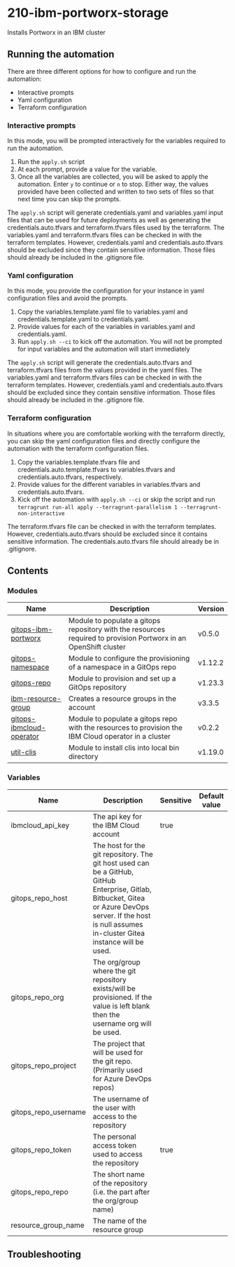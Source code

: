 # 210-ibm-portworx-storage

Installs Portworx in an IBM cluster

## Running the automation

There are three different options for how to configure and run the automation:

- Interactive prompts
- Yaml configuration
- Terraform configuration

### Interactive prompts

In this mode, you will be prompted interactively for the variables required to run the automation.

1. Run the `apply.sh` script
2. At each prompt, provide a value for the variable.
3. Once all the variables are collected, you will be asked to apply the automation. Enter `y` to continue or `n` to stop. Either way, the values provided have been collected and written to two sets of files so that next time you can skip the prompts.

The `apply.sh` script will generate credentials.yaml and variables.yaml input files that can be used
for future deployments as well as generating the credentials.auto.tfvars and terraform.tfvars files
used by the terraform. The variables.yaml and terraform.tfvars files can be checked in with the terraform
templates. However, credentials.yaml and credentials.auto.tfvars should be excluded since they contain
sensitive information. Those files should already be included in the .gitignore file.

### Yaml configuration

In this mode, you provide the configuration for your instance in yaml configuration files and avoid
the prompts.

1. Copy the variables.template.yaml file to variables.yaml and credentials.template.yaml to credentials.yaml.
2. Provide values for each of the variables in variables.yaml and credentials.yaml.
3. Run `apply.sh --ci` to kick off the automation. You will not be prompted for input variables and the automation will start immediately

The `apply.sh` script will generate the credentials.auto.tfvars and terraform.tfvars files from the
values provided in the yaml files. The variables.yaml and terraform.tfvars files can be checked in with the terraform
templates. However, credentials.yaml and credentials.auto.tfvars should be excluded since they contain
sensitive information. Those files should already be included in the .gitignore file.

### Terraform configuration

In situations where you are comfortable working with the terraform directly, you can skip the yaml
configuration files and directly configure the automation with the terraform configuration files.

1. Copy the variables.template.tfvars file and credentials.auto.template.tfvars to variables.tfvars and credentials.auto.tfvars, respectively.
2. Provide values for the different variables in variables.tfvars and credentials.auto.tfvars.
3. Kick off the automation with `apply.sh --ci` or skip the script and run `terragrunt run-all apply --terragrunt-parallelism 1 --terragrunt-non-interactive`

The terraform.tfvars file can be checked in with the terraform templates. However, credentials.auto.tfvars
should be excluded since it contains sensitive information. The credentials.auto.tfvars file should
already be in .gitignore.

## Contents

### Modules

| Name | Description | Version |
|------|-------------|---------|
| [gitops-ibm-portworx](https://github.com/cloud-native-toolkit/terraform-gitops-ibm-portworx) | Module to populate a gitops repository with the resources required to provision Portworx in an OpenShift cluster | v0.5.0 |
| [gitops-namespace](https://github.com/cloud-native-toolkit/terraform-gitops-namespace) | Module to configure the provisioning of a namespace in a GitOps repo | v1.12.2 |
| [gitops-repo](https://github.com/cloud-native-toolkit/terraform-tools-gitops) | Module to provision and set up a GitOps repository | v1.23.3 |
| [ibm-resource-group](https://github.com/terraform-ibm-modules/terraform-ibm-toolkit-resource-group) | Creates a resource groups in the account | v3.3.5 |
| [gitops-ibmcloud-operator](https://github.com/cloud-native-toolkit/terraform-gitops-ibmcloud-operator) | Module to populate a gitops repo with the resources to provision the IBM Cloud operator in a cluster | v0.2.2 |
| [util-clis](https://github.com/cloud-native-toolkit/terraform-util-clis) | Module to install clis into local bin directory | v1.19.0 |

### Variables

| Name | Description | Sensitive | Default value |
|------|-------------|-----------|---------------|
| ibmcloud_api_key | The api key for the IBM Cloud account | true |  |
| gitops_repo_host | The host for the git repository. The git host used can be a GitHub, GitHub Enterprise, Gitlab, Bitbucket, Gitea or Azure DevOps server. If the host is null assumes in-cluster Gitea instance will be used. |  |  |
| gitops_repo_org | The org/group where the git repository exists/will be provisioned. If the value is left blank then the username org will be used. |  |  |
| gitops_repo_project | The project that will be used for the git repo. (Primarily used for Azure DevOps repos) |  |  |
| gitops_repo_username | The username of the user with access to the repository |  |  |
| gitops_repo_token | The personal access token used to access the repository | true |  |
| gitops_repo_repo | The short name of the repository (i.e. the part after the org/group name) |  |  |
| resource_group_name | The name of the resource group |  |  |

## Troubleshooting

